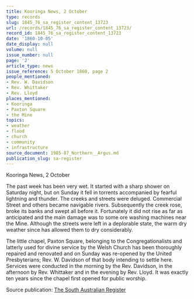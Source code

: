 ```yaml
---
title: Kooringa News, 2 October
type: records
slug: 1845_76_sa_register_content_13723
url: /records/1845_76_sa_register_content_13723/
record_id: 1845_76_sa_register_content_13723
date: '1860-10-05'
date_display: null
volume: null
issue_number: null
page: '2'
article_type: news
issue_reference: 5 October 1860, page 2
people_mentioned:
- Rev. W. Davidson
- Rev. Whittaker
- Rev. Lloyd
places_mentioned:
- Kooringa
- Paxton Square
- the Mine
topics:
- weather
- flood
- church
- community
- infrastructure
source_document: 1985-87_Northern__Argus.md
publication_slug: sa-register
---
```


Kooringa News, 2 October

The past week has been very wet.  It started with a sharp shower on Saturday night, but on Sunday it fell in torrents accompanied by fearful lightning and thunder.  The creeks and streets were deluged.  Commercial Street and others became navigable rivers.  Subsequently the creek rose, broke its banks and swept all before it.  Fortunately it did not rise as far as anticipated and the main damage was to some ore washing machines near the Mine.  Although the streets were left in a deplorable state, the warm dry weather since has allowed them to dry considerably.

The little chapel, Paxton Square, belonging to the Congregationalists and latterly used for divine service by the Welsh Church has been thoroughly repaired and renovated and on Sunday was re-opened by the United Presbyterians; Rev. W. Davidson of that body intending to settle here.  Services were conducted in the morning by the Rev. Davidson, in the afternoon by Rev. Whittaker and in the evening by Rev. Lloyd.  It was exactly ten years since the chapel first opened for public worship.


Source publication: [The South Australian Register](/publications/sa-register/)
